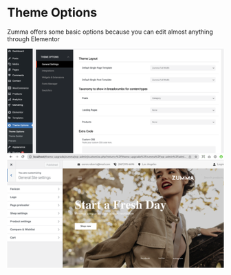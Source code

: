 # Theme Options

Zumma offers some basic options because you can edit almost anything through Elementor

![](../.gitbook/assets/theme-setting-1.png) ![](../.gitbook/assets/theme-setting-2.png)
